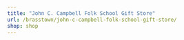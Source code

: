 ```yaml
---
title: "John C. Campbell Folk School Gift Store"
url: /brasstown/john-c-campbell-folk-school-gift-store/
shop: shop
---
```

